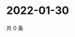 # 2022-01-30

共 0 条

<!-- BEGIN WEIBO -->
<!-- 最后更新时间 Sun Jan 30 2022 05:00:37 GMT+0800 (China Standard Time) -->

<!-- END WEIBO -->
